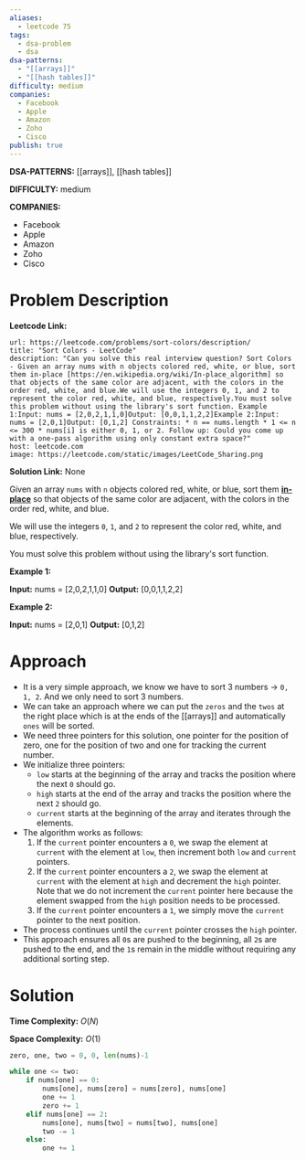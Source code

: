 ```yaml
---
aliases:
  - leetcode 75
tags:
  - dsa-problem
  - dsa
dsa-patterns:
  - "[[arrays]]"
  - "[[hash tables]]"
difficulty: medium
companies:
  - Facebook
  - Apple
  - Amazon
  - Zoho
  - Cisco
publish: true
---
```


**DSA-PATTERNS:** [[arrays]], [[hash tables]]

**DIFFICULTY:** medium

**COMPANIES:**
- Facebook
- Apple
- Amazon
- Zoho
- Cisco

# Problem Description

**Leetcode Link:** 
```cardlink
url: https://leetcode.com/problems/sort-colors/description/
title: "Sort Colors - LeetCode"
description: "Can you solve this real interview question? Sort Colors - Given an array nums with n objects colored red, white, or blue, sort them in-place [https://en.wikipedia.org/wiki/In-place_algorithm] so that objects of the same color are adjacent, with the colors in the order red, white, and blue.We will use the integers 0, 1, and 2 to represent the color red, white, and blue, respectively.You must solve this problem without using the library's sort function. Example 1:Input: nums = [2,0,2,1,1,0]Output: [0,0,1,1,2,2]Example 2:Input: nums = [2,0,1]Output: [0,1,2] Constraints: * n == nums.length * 1 <= n <= 300 * nums[i] is either 0, 1, or 2. Follow up: Could you come up with a one-pass algorithm using only constant extra space?"
host: leetcode.com
image: https://leetcode.com/static/images/LeetCode_Sharing.png
```

**Solution Link:**  None

Given an array `nums` with `n` objects colored red, white, or blue, sort them **[in-place](https://en.wikipedia.org/wiki/In-place_algorithm)** so that objects of the same color are adjacent, with the colors in the order red, white, and blue.

We will use the integers `0`, `1`, and `2` to represent the color red, white, and blue, respectively.

You must solve this problem without using the library's sort function.

**Example 1:**

**Input:** nums = [2,0,2,1,1,0]
**Output:** [0,0,1,1,2,2]

**Example 2:**

**Input:** nums = [2,0,1]
**Output:** [0,1,2]

# Approach
- It is a very simple approach, we know we have to sort 3 numbers -> `0, 1, 2`. And we only need to sort 3 numbers.
- We can take an approach where we can put the `zeros` and the `twos` at the right place which is at the ends of the [[arrays]] and automatically `ones` will be sorted. 
- We need three pointers for this solution, one pointer for the position of zero, one for the position of two and one for tracking the current number.
- We initialize three pointers:
    - `low` starts at the beginning of the array and tracks the position where the next `0` should go.
    - `high` starts at the end of the array and tracks the position where the next `2` should go.
    - `current` starts at the beginning of the array and iterates through the elements.
- The algorithm works as follows:
    1. If the `current` pointer encounters a `0`, we swap the element at `current` with the element at `low`, then increment both `low` and `current` pointers.
    2. If the `current` pointer encounters a `2`, we swap the element at `current` with the element at `high` and decrement the `high` pointer. Note that we do not increment the `current` pointer here because the element swapped from the `high` position needs to be processed.
    3. If the `current` pointer encounters a `1`, we simply move the `current` pointer to the next position.
- The process continues until the `current` pointer crosses the `high` pointer.
- This approach ensures all `0`s are pushed to the beginning, all `2`s are pushed to the end, and the `1`s remain in the middle without requiring any additional sorting step.

# Solution 

**Time Complexity:** $O(N)$

**Space Complexity:** $O(1)$

```python
zero, one, two = 0, 0, len(nums)-1

while one <= two:
	if nums[one] == 0:
		nums[one], nums[zero] = nums[zero], nums[one]
		one += 1
		zero += 1
	elif nums[one] == 2:
		nums[one], nums[two] = nums[two], nums[one]
		two -= 1
	else:
		one += 1
```